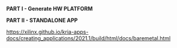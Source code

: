 **PART I - Generate HW PLATFORM**




**PART II - STANDALONE APP**


https://xilinx.github.io/kria-apps-docs/creating_applications/2021.1/build/html/docs/baremetal.html


